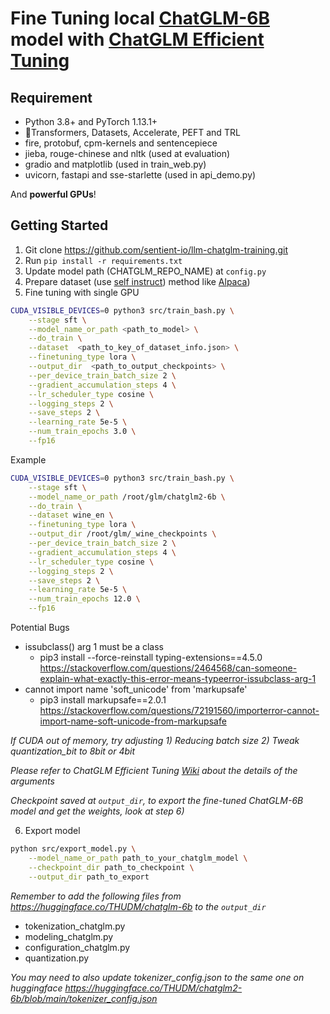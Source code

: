 # Fine Tuning local [ChatGLM-6B](https://github.com/THUDM/ChatGLM-6B) model with [ChatGLM Efficient Tuning](https://github.com/hiyouga/ChatGLM-Efficient-Tuning)

## Requirement

- Python 3.8+ and PyTorch 1.13.1+
- 🤗Transformers, Datasets, Accelerate, PEFT and TRL
- fire, protobuf, cpm-kernels and sentencepiece
- jieba, rouge-chinese and nltk (used at evaluation)
- gradio and matplotlib (used in train_web.py)
- uvicorn, fastapi and sse-starlette (used in api_demo.py)

And **powerful GPUs**!
## Getting Started

1. Git clone https://github.com/sentient-io/llm-chatglm-training.git
2. Run `pip install -r requirements.txt`
3. Update model path (CHATGLM_REPO_NAME) at `config.py`
4. Prepare dataset (use [self instruct](https://arxiv.org/abs/2212.10560)) method like [Alpaca](https://github.com/tatsu-lab/stanford_alpaca))
5. Fine tuning with single GPU

```bash
CUDA_VISIBLE_DEVICES=0 python3 src/train_bash.py \
    --stage sft \
    --model_name_or_path <path_to_model> \
    --do_train \
    --dataset  <path_to_key_of_dataset_info.json> \
    --finetuning_type lora \
    --output_dir  <path_to_output_checkpoints> \
    --per_device_train_batch_size 2 \
    --gradient_accumulation_steps 4 \
    --lr_scheduler_type cosine \
    --logging_steps 2 \
    --save_steps 2 \
    --learning_rate 5e-5 \
    --num_train_epochs 3.0 \
    --fp16
```

Example
```bash
CUDA_VISIBLE_DEVICES=0 python3 src/train_bash.py \
    --stage sft \
    --model_name_or_path /root/glm/chatglm2-6b \
    --do_train \
    --dataset wine_en \
    --finetuning_type lora \
    --output_dir /root/glm/_wine_checkpoints \
    --per_device_train_batch_size 2 \
    --gradient_accumulation_steps 4 \
    --lr_scheduler_type cosine \
    --logging_steps 2 \
    --save_steps 2 \
    --learning_rate 5e-5 \
    --num_train_epochs 12.0 \
    --fp16
```

Potential Bugs
- issubclass() arg 1 must be a class
  - pip3 install --force-reinstall typing-extensions==4.5.0 https://stackoverflow.com/questions/2464568/can-someone-explain-what-exactly-this-error-means-typeerror-issubclass-arg-1
- cannot import name 'soft_unicode' from 'markupsafe' 
  - pip3 install markupsafe==2.0.1 https://stackoverflow.com/questions/72191560/importerror-cannot-import-name-soft-unicode-from-markupsafe

*If CUDA out of memory, try adjusting 1) Reducing batch size 2) Tweak quantization_bit to 8bit or 4bit* 

*Please refer to ChatGLM Efficient Tuning [Wiki](https://github.com/hiyouga/ChatGLM-Efficient-Tuning/wiki) about the details of the arguments* 

*Checkpoint saved at `output_dir`, to export the fine-tuned ChatGLM-6B model and get the weights, look at step 6)* 

6. Export model

```bash
python src/export_model.py \
    --model_name_or_path path_to_your_chatglm_model \
    --checkpoint_dir path_to_checkpoint \
    --output_dir path_to_export
```

*Remember to add the following files from  https://huggingface.co/THUDM/chatglm-6b to the `output_dir`*  
- tokenization_chatglm.py
- modeling_chatglm.py
- configuration_chatglm.py
- quantization.py

*You may need to also update tokenizer_config.json to the same one on huggingface https://huggingface.co/THUDM/chatglm2-6b/blob/main/tokenizer_config.json*

